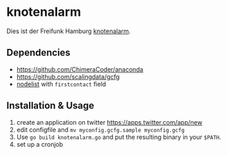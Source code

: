 # knotenalarm

Dies ist der Freifunk Hamburg [knotenalarm](https://twitter.com/knotenalarm).

## Dependencies

* https://github.com/ChimeraCoder/anaconda
* https://github.com/scalingdata/gcfg
* [nodelist](https://github.com/ffansbach/nodelist) with `firstcontact` field

## Installation & Usage

1. create an application on twitter https://apps.twitter.com/app/new
2. edit configfile and `mv myconfig.gcfg.sample myconfig.gcfg`
3. Use `go build knotenalarm.go` and put the resulting binary in your `$PATH`.
4. set up a cronjob
